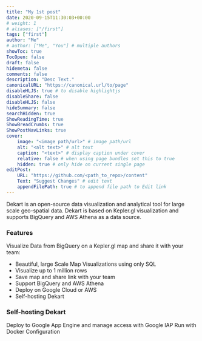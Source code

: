 ```yaml
---
title: "My 1st post"
date: 2020-09-15T11:30:03+00:00
# weight: 1
# aliases: ["/first"]
tags: ["first"]
author: "Me"
# author: ["Me", "You"] # multiple authors
showToc: true
TocOpen: false
draft: false
hidemeta: false
comments: false
description: "Desc Text."
canonicalURL: "https://canonical.url/to/page"
disableHLJS: true # to disable highlightjs
disableShare: false
disableHLJS: false
hideSummary: false
searchHidden: true
ShowReadingTime: true
ShowBreadCrumbs: true
ShowPostNavLinks: true
cover:
    image: "<image path/url>" # image path/url
    alt: "<alt text>" # alt text
    caption: "<text>" # display caption under cover
    relative: false # when using page bundles set this to true
    hidden: true # only hide on current single page
editPost:
    URL: "https://github.com/<path_to_repo>/content"
    Text: "Suggest Changes" # edit text
    appendFilePath: true # to append file path to Edit link
---
```



Dekart is an open-source data visualization and analytical tool for large scale geo-spatial data. Dekart is based on Kepler.gl visualization and supports BigQuery and AWS Athena as a data source.


### Features
Visualize Data from BigQuery on a Kepler.gl map and share it with your team:

- Beautiful, large Scale Map Visualizations using only SQL
- Visualize up to 1 million rows
- Save map and share link with your team
- Support BigQuery and AWS Athena
- Deploy on Google Cloud or AWS
- Self-hosting Dekart

### Self-hosting Dekart

Deploy to Google App Engine and manage access with Google IAP
Run with Docker
Configuration
